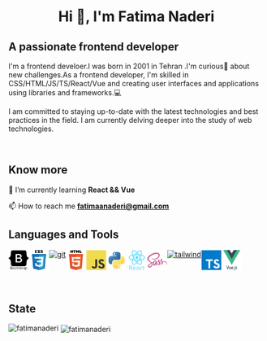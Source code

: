 <h1 align="center">Hi 👋, I'm Fatima Naderi</h1>

<h2 align="left">A passionate frontend developer</h2>

<p>
  I'm a frontend develoer.I was born in 2001 in Tehran .I'm curious🤔 about new challenges.As a frontend developer, I'm skilled in CSS/HTML/JS/TS/React/Vue and creating user interfaces and applications using libraries and frameworks.💻
</p>
<p>
  I am committed to staying up-to-date with the latest technologies and best practices in the field. I am currently delving deeper into the study of web technologies.
</p>

<br/>
<h2 align="left">Know more</h2>

🌱 I’m currently learning **React && Vue**

📫 How to reach me **fatimaanaderi@gmail.com**
<br/>

<h2 align="left">Languages and Tools</h2>
<p style="display:flex;" align="left"> <a href="https://getbootstrap.com" target="_blank" rel="noreferrer"> <img src="https://raw.githubusercontent.com/devicons/devicon/master/icons/bootstrap/bootstrap-plain-wordmark.svg" alt="bootstrap" width="40" height="40"/> </a> <a href="https://www.w3schools.com/css/" target="_blank" rel="noreferrer"> <img src="https://raw.githubusercontent.com/devicons/devicon/master/icons/css3/css3-original-wordmark.svg" alt="css3" width="40" height="40"/> </a> <a href="https://git-scm.com/" target="_blank" rel="noreferrer"> <img src="https://www.vectorlogo.zone/logos/git-scm/git-scm-icon.svg" alt="git" width="40" height="40"/> </a> <a href="https://www.w3.org/html/" target="_blank" rel="noreferrer"> <img src="https://raw.githubusercontent.com/devicons/devicon/master/icons/html5/html5-original-wordmark.svg" alt="html5" width="40" height="40"/> </a> <a href="https://developer.mozilla.org/en-US/docs/Web/JavaScript" target="_blank" rel="noreferrer"> <img src="https://raw.githubusercontent.com/devicons/devicon/master/icons/javascript/javascript-original.svg" alt="javascript" width="40" height="40"/> </a> 
 <a href="https://www.python.org" target="_blank" rel="noreferrer"> <img src="https://raw.githubusercontent.com/devicons/devicon/master/icons/python/python-original.svg" alt="python" width="40" height="40"/> </a> <a href="https://reactjs.org/" target="_blank" rel="noreferrer"> <img src="https://raw.githubusercontent.com/devicons/devicon/master/icons/react/react-original-wordmark.svg" alt="react" width="40" height="40"/> </a> <a href="https://sass-lang.com" target="_blank" rel="noreferrer"> <img src="https://raw.githubusercontent.com/devicons/devicon/master/icons/sass/sass-original.svg" alt="sass" width="40" height="40"/> </a> <a href="https://tailwindcss.com/" target="_blank" rel="noreferrer"> <img src="https://www.vectorlogo.zone/logos/tailwindcss/tailwindcss-icon.svg" alt="tailwind" width="40" height="40"/> </a> <a href="https://www.typescriptlang.org/" target="_blank" rel="noreferrer"> <img src="https://raw.githubusercontent.com/devicons/devicon/master/icons/typescript/typescript-original.svg" alt="typescript" width="40" height="40"/> </a> <a href="https://vuejs.org/" target="_blank" rel="noreferrer"> <img src="https://raw.githubusercontent.com/devicons/devicon/master/icons/vuejs/vuejs-original-wordmark.svg" alt="vuejs" width="40" height="40"/> </a> </p>
<br/>
<h2 align="left">State</h2>
<div style="display:flex;" >
<div width="200">
  <img align="left" src="https://github-readme-stats.vercel.app/api/top-langs?username=fatimanaderi&show_icons=true&locale=en&layout=compact&theme=radical" alt="fatimanaderi"  height="150" />
</div>
<div width="200">
  &nbsp;<img align="center" src="https://github-readme-stats.vercel.app/api?username=fatimanaderi&show_icons=true&locale=en&theme=radical" alt="fatimanaderi"  height="150"/>
</div>

</div>

